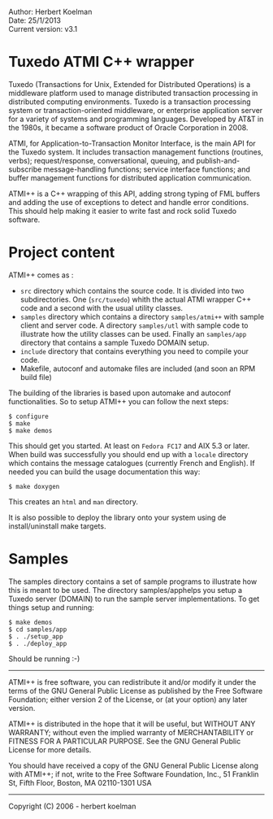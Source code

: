 Author: Herbert Koelman  
Date: 25/1/2013  
Current version: v3.1
 
Tuxedo ATMI C++ wrapper
============

Tuxedo (Transactions for Unix, Extended for Distributed Operations) is a middleware platform used to manage distributed transaction processing in distributed computing environments. Tuxedo is a transaction processing system or transaction-oriented middleware, or enterprise application server for a variety of systems and programming languages. Developed by AT&T in the 1980s, it became a software product of Oracle Corporation in 2008.

ATMI, for Application-to-Transaction Monitor Interface, is the main API for the Tuxedo system. It includes transaction management functions (routines, verbs); request/response, conversational, queuing, and publish-and-subscribe message-handling functions; service interface functions; and buffer management functions for distributed application communication.

ATMI++ is a C++ wrapping of this API, adding strong typing of FML buffers and adding the use of exceptions to detect and handle error conditions. This should help making it easier to write fast and rock solid Tuxedo software.

Project content
============

ATMI++ comes as :
* ```src``` directory which contains the source code. It is divided into two subdirectories. One (```src/tuxedo```) whith the actual ATMI wrapper C++ code and a second with the usual utility classes.
* ```samples``` directory which contains a directory ```samples/atmi++``` with sample client and server code. A directory ```samples/utl``` with sample code to illustrate how the utility classes can be used. Finally an ```samples/app``` directory that contains a sample Tuxedo DOMAIN setup.
* ```include``` directory that contains everything you need to compile your code.
* Makefile, autoconf and automake files are included (and soon an RPM build file)

The building of the libraries is based upon automake and autoconf functionalities. So to setup ATMI++ you can follow the next steps:
```
$ configure
$ make
$ make demos
```

This should get you started. At least on ```Fedora FC17``` and AIX 5.3 or later. When build was successfully you should end up with a ```locale``` directory which contains the message catalogues (currently French and English). If needed you can build the usage documentation this way:
```
$ make doxygen
```

This creates an ```html``` and ```man``` directory.

It is also possible to deploy the library onto your system using de install/uninstall make targets.

Samples
===========

The samples directory contains a set of sample programs to illustrate how this is meant to be used. The directory samples/apphelps you setup a Tuxedo server (DOMAIN) to run the sample server implementations. To get things setup and running:
```
$ make demos
$ cd samples/app
$ . ./setup_app
$ . ./deploy_app
```

Should be running :-)

-------------------------------------------------------------------

 ATMI++ is free software, you can redistribute it and/or modify
 it under the terms of the GNU General Public License as published by
 the Free Software Foundation; either version 2 of the License, or
 (at your option) any later version.

 ATMI++ is distributed in the hope that it will be useful,
 but WITHOUT ANY WARRANTY; without even the implied warranty of
 MERCHANTABILITY or FITNESS FOR A PARTICULAR PURPOSE.  See the
 GNU General Public License for more details.

 You should have received a copy of the GNU General Public License
 along with ATMI++; if not, write to the Free Software
 Foundation, Inc., 51 Franklin St, Fifth Floor,
 Boston, MA  02110-1301  USA

-------------------------------------------------------------------
Copyright (C) 2006 - herbert koelman

